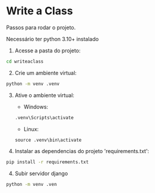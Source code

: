 # Write a Class

Passos para rodar o projeto.

Necessário ter python 3.10+ instalado

1. Acesse a pasta do projeto:

```cmd
cd writeaclass
```

2. Crie um ambiente virtual:

```cmd
python -m venv .venv
```

3. Ative o ambiente virtual:

	* Windows:
	```cmd
	.venv\Scripts\activate
	```

	* Linux:
	```cmd
	source .venv\bin\activate
	```

4. Instalar as dependencias do projeto 'requirements.txt':

```cmd
pip install -r requirements.txt
```

4. Subir servidor django

```cmd
python -m venv .ven
```
